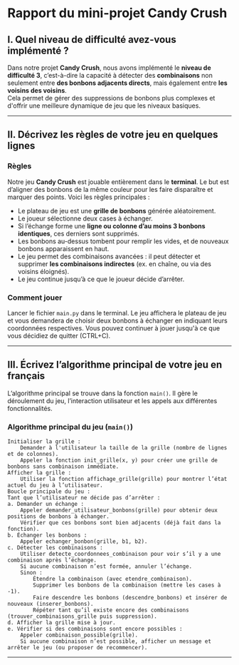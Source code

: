 # Rapport du mini-projet Candy Crush

## I. Quel niveau de difficulté avez-vous implémenté ?

Dans notre projet **Candy Crush**, nous avons implémenté le **niveau de difficulté 3**, c’est-à-dire la capacité à détecter des **combinaisons** non seulement entre **des bonbons adjacents directs**, mais également entre **les voisins des voisins**.  
Cela permet de gérer des suppressions de bonbons plus complexes et d'offrir une meilleure dynamique de jeu que les niveaux basiques.

---

## II. Décrivez les règles de votre jeu en quelques lignes

### Règles

Notre jeu **Candy Crush** est jouable entièrement dans le **terminal**. Le but est d’aligner des bonbons de la même couleur pour les faire disparaître et marquer des points. Voici les règles principales :

- Le plateau de jeu est une **grille de bonbons** générée aléatoirement.
- Le joueur sélectionne deux cases à échanger.
- Si l’échange forme une **ligne ou colonne d’au moins 3 bonbons identiques**, ces derniers sont supprimés.
- Les bonbons au-dessus tombent pour remplir les vides, et de nouveaux bonbons apparaissent en haut.
- Le jeu permet des combinaisons avancées : il peut détecter et supprimer **les combinaisons indirectes** (ex. en chaîne, ou via des voisins éloignés).
- Le jeu continue jusqu’à ce que le joueur décide d’arrêter.

### Comment jouer

Lancer le fichier `main.py` dans le terminal. Le jeu affichera le plateau de jeu et vous demandera de choisir deux bonbons à échanger en indiquant leurs coordonnées respectives. Vous pouvez continuer à jouer jusqu'à ce que vous décidiez de quitter (CTRL+C).

---

## III. Écrivez l’algorithme principal de votre jeu en français

L’algorithme principal se trouve dans la fonction `main()`. Il gère le déroulement du jeu, l’interaction utilisateur et les appels aux différentes fonctionnalités.

### Algorithme principal du jeu (`main()`)

```
Initialiser la grille :
    Demander à l'utilisateur la taille de la grille (nombre de lignes et de colonnes).
    Appeler la fonction init_grille(x, y) pour créer une grille de bonbons sans combinaison immédiate.
Afficher la grille :
    Utiliser la fonction affichage_grille(grille) pour montrer l’état actuel du jeu à l’utilisateur.
Boucle principale du jeu :
Tant que l’utilisateur ne décide pas d’arrêter :
a. Demander un échange :
    Appeler demander_utilisateur_bonbons(grille) pour obtenir deux positions de bonbons à échanger.
    Vérifier que ces bonbons sont bien adjacents (déjà fait dans la fonction).
b. Échanger les bonbons :
    Appeler echanger_bonbon(grille, b1, b2).
c. Détecter les combinaisons :
    Utiliser detecte_coordonnees_combinaison pour voir s’il y a une combinaison après l’échange.
    Si aucune combinaison n’est formée, annuler l’échange.
    Sinon :
        Étendre la combinaison (avec etendre_combinaison).
        Supprimer les bonbons de la combinaison (mettre les cases à -1).
        Faire descendre les bonbons (descendre_bonbons) et insérer de nouveaux (inserer_bonbons).
        Répéter tant qu’il existe encore des combinaisons (trouver_combinaisons_grille puis suppression).
d. Afficher la grille mise à jour.
e. Vérifier si des combinaisons sont encore possibles :
    Appeler combinaison_possible(grille).
    Si aucune combinaison n’est possible, afficher un message et arrêter le jeu (ou proposer de recommencer).
```

---

